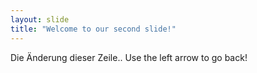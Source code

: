 ```yaml
---
layout: slide
title: "Welcome to our second slide!"
---
```

Die Änderung dieser Zeile..
Use the left arrow to go back!
